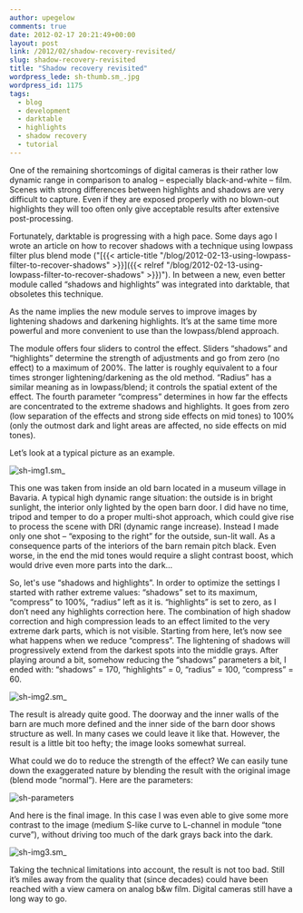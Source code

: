 ```yaml
---
author: upegelow
comments: true
date: 2012-02-17 20:21:49+00:00
layout: post
link: /2012/02/shadow-recovery-revisited/
slug: shadow-recovery-revisited
title: "Shadow recovery revisited"
wordpress_lede: sh-thumb.sm_.jpg
wordpress_id: 1175
tags:
  - blog
  - development
  - darktable
  - highlights
  - shadow recovery
  - tutorial
---
```

One of the remaining shortcomings of digital cameras is their rather low dynamic range in comparison to analog&nbsp;– especially black-and-white&nbsp;– film. Scenes with strong differences between highlights and shadows are very difficult to capture. Even if they are exposed properly with no blown-out highlights they will too often only give acceptable results after extensive post-processing.

Fortunately, darktable is progressing with a high pace. Some days ago I wrote an article on how to recover shadows with a technique using lowpass filter plus blend mode ("[{{< article-title "/blog/2012-02-13-using-lowpass-filter-to-recover-shadows" >}}]({{< relref "/blog/2012-02-13-using-lowpass-filter-to-recover-shadows" >}})"). In between a new, even better module called “shadows and highlights” was integrated into darktable, that obsoletes this technique.

As the name implies the new module serves to improve images by lightening shadows and darkening highlights. It’s at the same time more powerful and more convenient to use than the lowpass/blend approach.

The module offers four sliders to control the effect. Sliders “shadows” and “highlights” determine the strength of adjustments and go from zero (no effect) to a maximum of 200%. The latter is roughly equivalent to a four times stronger lightening/darkening as the old method. “Radius” has a similar meaning as in lowpass/blend; it controls the spatial extent of the effect. The fourth parameter “compress” determines in how far the effects are concentrated to the extreme shadows and highlights. It goes from zero (low separation of the effects and strong side effects on mid tones) to 100% (only the outmost dark and light areas are affected, no side effects on mid tones).

Let’s look at a typical picture as an example.

![sh-img1.sm_](sh-img1.sm_.jpg)

This one was taken from inside an old barn located in a museum village in Bavaria. A typical high dynamic range situation: the outside is in bright sunlight, the interior only lighted by the open barn door. I did have no time, tripod and temper to do a proper multi-shot approach, which could give rise to process the scene with DRI (dynamic range increase). Instead I made only one shot&nbsp;– “exposing to the right” for the outside, sun-lit wall. As a consequence parts of the interiors of the barn remain pitch black. Even worse, in the end the mid tones would require a slight contrast boost, which would drive even more parts into the dark…

So, let's use “shadows and highlights”. In order to optimize the settings I started with rather extreme values: “shadows” set to its maximum, “compress” to 100%, “radius” left as it is. “highlights” is set to zero, as I don’t need any highlights correction here. The combination of high shadow correction and high compression leads to an effect limited to the very extreme dark parts, which is not visible. Starting from here, let’s now see what happens when we reduce “compress”. The lightening of shadows will progressively extend from the darkest spots into the middle grays. After playing around a bit, somehow reducing the “shadows” parameters a bit, I ended with: “shadows” = 170, “highlights” = 0, “radius” = 100, “compress” = 60.

![sh-img2.sm_](sh-img2.sm_.jpg)

The result is already quite good. The doorway and the inner walls of the barn are much more defined and the inner side of the barn door shows structure as well. In many cases we could leave it like that. However, the result is a little bit too hefty; the image looks somewhat surreal.

What could we do to reduce the strength of the effect? We can easily tune down the exaggerated nature by blending the result with the original image (blend mode “normal”). Here are the parameters:

![sh-parameters](sh-parameters.jpeg)

And here is the final image. In this case I was even able to give some more contrast to the image (medium S-like curve to L-channel in module “tone curve”), without driving too much of the dark grays back into the dark.

![sh-img3.sm_](sh-img3.sm_.jpg)

Taking the technical limitations into account, the result is not too bad. Still it’s miles away from the quality that (since decades) could have been reached with a view camera on analog b&w film. Digital cameras still have a long way to go.
